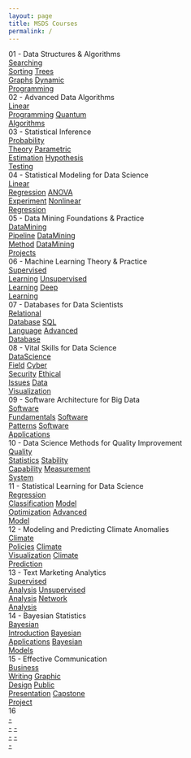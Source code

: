 ```yaml
---
layout: page
title: MSDS Courses
permalink: /
---
```


<div class="block" style="grid-template-columns: 1fr 1fr;">
  <div class="btn text">
    <div class="btn name">01 - Data Structures & Algorithms</div>
    <div class="row" style="grid-template-columns: 1fr 1fr 1fr;">
      <a href="/01-MSDS/DS01/" class="btn box1">Searching<br>Sorting</a>
      <a href="/01-MSDS/DS02/" class="btn box1">Trees<br>Graphs</a>
      <a href="/01-MSDS/DS03/" class="btn box1">Dynamic<br>Programming</a>
    </div>
  </div>
  <div class="btn text">
    <div class="btn name">02 - Advanced Data Algorithms</div>
    <div class="row" style="grid-template-columns: 1fr 1fr 1fr;">
      <a href="/01-MSDS/DS04/" class="btn box1">Linear<br>Programming</a>
      <a href="/01-MSDS/DS05/" class="btn box1">Quantum<br>Algorithms</a>
    </div>
  </div>
</div>

<div class="block" style="grid-template-columns: 1fr 1fr;">
  <div class="btn text">
    <div class="btn name">03 - Statistical Inference</div>
    <div class="row" style="grid-template-columns: 1fr 1fr 1fr;">
      <a href="/01-MSDS/DS06/" class="btn box2">Probability<br>Theory</a>
      <a href="/01-MSDS/DS07/" class="btn box2">Parametric<br>Estimation</a>
      <a href="/01-MSDS/DS08/" class="btn box2">Hypothesis<br>Testing</a>
    </div>
  </div>
  <div class="btn text">
    <div class="btn name">04 - Statistical Modeling for Data Science</div>
    <div class="row" style="grid-template-columns: 1fr 1fr 1fr;">
      <a href="/01-MSDS/DS09/" class="btn box2">Linear<br>Regression</a>
      <a href="/01-MSDS/DS10/" class="btn box2">ANOVA<br>Experiment</a>
      <a href="/01-MSDS/DS11/" class="btn box2">Nonlinear<br>Regression</a>
    </div>
  </div>
</div>

<div class="block" style="grid-template-columns: 1fr 1fr;">
  <div class="btn text">
    <div class="btn name">05 - Data Mining Foundations & Practice</div>
    <div class="row" style="grid-template-columns: 1fr 1fr 1fr;">
      <a href="/01-MSDS/DS12/" class="btn box1">DataMining<br>Pipeline</a>
      <a href="/01-MSDS/DS13/" class="btn box1">DataMining<br>Method</a>
      <a href="/01-MSDS/DS14/" class="btn box1">DataMining<br>Projects</a>
    </div>
  </div>
  <div class="btn text">
    <div class="btn name">06 - Machine Learning Theory & Practice</div>
    <div class="row" style="grid-template-columns: 1fr 1fr 1fr;">
      <a href="/01-MSDS/DS15/" class="btn box1">Supervised<br>Learning</a>
      <a href="/01-MSDS/DS16/" class="btn box1">Unsupervised<br>Learning</a>
      <a href="/01-MSDS/DS17/" class="btn box1">Deep<br>Learning</a>
    </div>
  </div>
</div>

<div class="block" style="grid-template-columns: 1fr 1fr;">
  <div class="btn text">
    <div class="btn name">07 - Databases for Data Scientists</div>
    <div class="row" style="grid-template-columns: 1fr 1fr 1fr;">
      <a href="/01-MSDS/DS18/" class="btn box2">Relational<br>Database</a>
      <a href="/01-MSDS/DS19/" class="btn box2">SQL<br>Language</a>
      <a href="/01-MSDS/DS20/" class="btn box2">Advanced<br>Database</a>
    </div>
  </div>
  <div class="btn text">
    <div class="btn name">08 - Vital Skills for Data Science</div>
    <div class="row" style="grid-template-columns: 1fr 1fr 1fr 1fr;">
      <a href="/01-MSDS/DS21/" class="btn box2">DataScience<br>Field</a>
      <a href="/01-MSDS/DS22/" class="btn box2">Cyber<br>Security</a>
      <a href="/01-MSDS/DS23/" class="btn box2">Ethical<br>Issues</a>
      <a href="/01-MSDS/DS24/" class="btn box2">Data<br>Visualization</a>
    </div>
  </div>
</div>

<div class="block" style="grid-template-columns: 1fr 1fr;">
  <div class="btn text">
    <div class="btn name">09 - Software Architecture for Big Data</div>
    <div class="row" style="grid-template-columns: 1fr 1fr 1fr;">
      <a href="/01-MSDS/DS25/" class="btn box1">Software<br>Fundamentals</a>
      <a href="/01-MSDS/DS26/" class="btn box1">Software<br>Patterns</a>
      <a href="/01-MSDS/DS27/" class="btn box1">Software<br>Applications</a>
    </div>
  </div>
  <div class="btn text">
    <div class="btn name">10 - Data Science Methods for Quality Improvement</div>
    <div class="row" style="grid-template-columns: 1fr 1fr 1fr;">
      <a href="/01-MSDS/DS28/" class="btn box1">Quality<br>Statistics</a>
      <a href="/01-MSDS/DS29/" class="btn box1">Stability<br>Capability</a>
      <a href="/01-MSDS/DS30/" class="btn box1">Measurement<br>System</a>
    </div>
  </div>
</div>

<div class="block" style="grid-template-columns: 1fr 1fr;">
  <div class="btn text">
    <div class="btn name">11 - Statistical Learning for Data Science</div>
    <div class="row" style="grid-template-columns: 1fr 1fr 1fr;">
      <a href="/01-MSDS/DS31/" class="btn box2">Regression<br>Classification</a>
      <a href="/01-MSDS/DS32/" class="btn box2">Model<br>Optimization</a>
      <a href="/01-MSDS/DS33/" class="btn box2">Advanced<br>Model</a>
    </div>
  </div>
  <div class="btn text">
    <div class="btn name">12 - Modeling and Predicting Climate Anomalies</div>
    <div class="row" style="grid-template-columns: 1fr 1fr 1fr;">
      <a href="/01-MSDS/DS34/" class="btn box2">Climate<br>Policies</a>
      <a href="/01-MSDS/DS35/" class="btn box2">Climate<br>Visualization</a>
      <a href="/01-MSDS/DS36/" class="btn box2">Climate<br>Prediction</a>
    </div>
  </div>
</div>

<div class="block" style="grid-template-columns: 1fr 1fr;">
  <div class="btn text">
    <div class="btn name">13 - Text Marketing Analytics</div>
    <div class="row" style="grid-template-columns: 1fr 1fr 1fr;">
      <a href="/01-MSDS/DS37/" class="btn box1">Supervised<br>Analysis</a>
      <a href="/01-MSDS/DS38/" class="btn box1">Unsupervised<br>Analysis</a>
      <a href="/01-MSDS/DS39/" class="btn box1">Network<br>Analysis</a>
    </div>
  </div>
  <div class="btn text">
    <div class="btn name">14 - Bayesian Statistics</div>
    <div class="row" style="grid-template-columns: 1fr 1fr 1fr;">
      <a href="/01-MSDS/DS40/" class="btn box1">Bayesian<br>Introduction</a>
      <a href=""               class="btn box1">Bayesian<br>Applications</a>
      <a href=""               class="btn box1">Bayesian<br>Models</a>
    </div>
  </div>
</div>

<div class="block" style="grid-template-columns: 1fr 1fr;">
  <div class="btn text">
    <div class="btn name">15 - Effective Communication</div>
    <div class="row" style="grid-template-columns: 1fr 1fr 1fr 1fr;">
      <a href="/01-MSDS/DS43/" class="btn box2">Business<br>Writing</a>
      <a href="/01-MSDS/DS44/" class="btn box2">Graphic<br>Design</a>
      <a href="/01-MSDS/DS45/" class="btn box2">Public<br>Presentation</a>
      <a href="/01-MSDS/DS46/" class="btn box2">Capstone<br>Project</a>
    </div>
  </div>
  <div class="btn text">
    <div class="btn name">16</div>
    <div class="row" style="grid-template-columns: 1fr 1fr 1fr;">
      <a href=""               class="btn box2">-<br>-</a>
      <a href=""               class="btn box2">-<br>-</a>
      <a href=""               class="btn box2">-<br>-</a>
    </div>
  </div>
</div>

